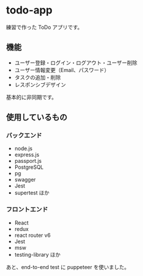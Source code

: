 # todo-app

練習で作った ToDo アプリです。

## 機能

- ユーザー登録・ログイン・ログアウト・ユーザー削除
- ユーザー情報変更（Email、パスワード）
- タスクの追加・削除
- レスポンシブデザイン

基本的に非同期です。

## 使用しているもの

### バックエンド

- node.js
- express.js
- passport.js
- PostgreSQL
- pg
- swagger
- Jest
- supertest ほか

### フロントエンド

- React
- redux
- react router v6
- Jest
- msw
- testing-library ほか

あと、end-to-end test に puppeteer を使いました。
